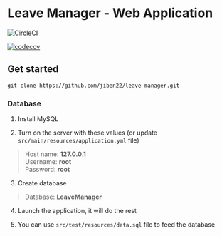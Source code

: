 # Leave Manager - Web Application

[![CircleCI](https://circleci.com/gh/jiben22/leave-manager/tree/master.svg?style=svg)](https://circleci.com/gh/jiben22/leave-manager/tree/master)

[![codecov](https://codecov.io/gh/jiben22/leave-manager/branch/master/graph/badge.svg)](https://codecov.io/gh/jiben22/leave-manager/branch/master)

## Get started

`git clone https://github.com/jiben22/leave-manager.git`

### Database

1. Install MySQL

2. Turn on the server with these values (or update `src/main/resources/application.yml` file)
> Host name: **127.0.0.1** \
> Username: **root** \
> Password: **root**

3. Create database
> Database: **LeaveManager**

4. Launch the application, it will do the rest

5. You can use `src/test/resources/data.sql` file to feed the database
